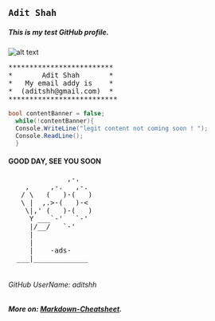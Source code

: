 ## `Adit Shah`

##### This is my test GitHub profile.

![alt text](https://drive.google.com/uc?id=0B-1sATGMVyQYbHBKTVJ2a0tnN0U "CapeCod_MA_Adit")

<pre>
*************************
*       Adit Shah       *
*   My email addy is    *
*  (aditshh@gmail.com)  *
**************************
</pre> 
 
 
```C#
bool contentBanner = false;
  while(!contentBanner){
  Console.WriteLine("legit content not coming soon ! ");
  Console.ReadLine();
  }
```


#### **GOOD DAY, SEE YOU SOON**
<pre>
              ,-. 
    ,     ,-.   ,-. 
   / \   (   )-(   ) 
   \ |  ,.>-(   )-< 
    \|,' (   )-(   ) 
     Y ___`-'   `-' 
     |/__/   `-' 
     | 
     | 
     |    -ads- 
  ___|_____________ 
  </pre>   
 
  
###### GitHub UserName: aditshh
##### More on: [Markdown-Cheatsheet].
[Markdown-Cheatsheet]: https://github.com/adam-p/markdown-here/wiki/Markdown-Cheatsheet
